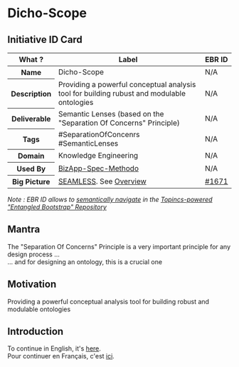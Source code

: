 Dicho-Scope
==

Initiative ID Card
-
<table>
    <thead>
        <tr>
            <th>What ?</th>
            <th>Label</th>
            <th>EBR ID</th>
        </tr>
    </thead>
    <tbody>
    <tr>
            <th>Name</th>
            <td>Dicho-Scope</td>
            <td>N/A</td>
        </tr>
        <tr>
            <th>Description</th>
            <td>Providing a powerful conceptual analysis tool for building rubust and modulable ontologies</td>
            <td>N/A</td>
        </tr>
        <tr>
            <th>Deliverable</th>
            <td>Semantic Lenses (based on the "Separation Of Concerns" Principle)</td>
            <td>N/A</td>
        </tr>
        <tr>
            <th>Tags</th>
            <td>#SeparationOfConcenrs #SemanticLenses</td>
            <td>N/A</td>
        </tr>
        <tr>
            <th>Domain</th>
            <td>Knowledge Engineering</td>
            <td>N/A</td>
        </tr>
        <tr>
            <th>Used By</th>
            <td><a href="https://github.com/iPlumb3r/BizApp-Spec-Methodo">BizApp-Spec-Methodo</a></td>
            <td>N/A</td>
        </tr>
        <tr>
            <th>Big Picture</th>
            <td><a href="https://github.com/iPlumb3r/BigPicture">SEAMLESS</a>. See <a href="http://hubject.net/iPlumb3r/GitHub/BigPicture.html">Overview</a></td>
            <td><a href="https://www.topincs.com/EntangledBootstrap/1671">#1671</a></td>
        </tr>
    </tbody>
</table>

_Note : EBR ID allows to <a href="https://github.com/iPlumb3r/BigPicture/blob/master/HowTo/Navigate_EN.md">semantically navigate</a> in the <a href="https://www.topincs.com/EntangledBootstrap/">Topincs-powered "Entangled Bootstrap" Repository</a>_

Mantra 
-
The "Separation Of Concerns" Principle is a very important principle for any design process ...   
... and for designing an ontology, this is a crucial one

Motivation
-
Providing a powerful conceptual analysis tool for building robust and modulable ontologies

Introduction
-
To continue in English, it's <a href="https://github.com/iPlumb3r/Dicho-Scope/blob/master/Introduction_EN.md">here</a>.  
Pour continuer en Français, c'est <a href="https://github.com/iPlumb3r/Dicho-Scope/blob/master/Introduction_FR.md">ici</a>.
